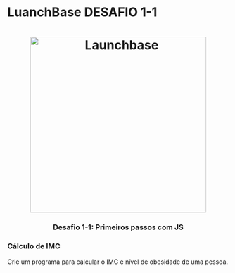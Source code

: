 # LuanchBase DESAFIO 1-1

<h1 align="center">
    <img alt="Launchbase" src="https://storage.googleapis.com/golden-wind/bootcamp-launchbase/logo.png" width="400px" />
</h1>

<h3 align="center">
  Desafio 1-1: Primeiros passos com JS
</h3>

### Cálculo de IMC

Crie um programa para calcular o IMC e nível de obesidade de uma pessoa.
